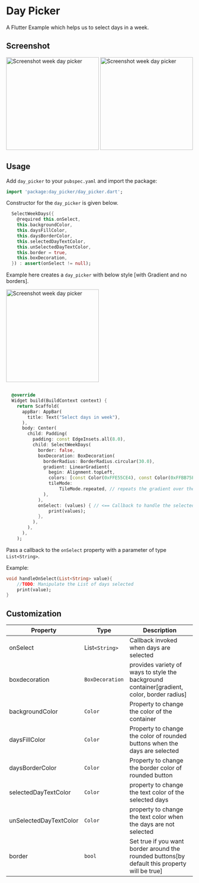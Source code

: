 # Day Picker

A Flutter Example which helps us to select days in a week.

## Screenshot

<p>
<img src="https://github.com/shan-shaji/select_week_days/blob/master/screenshot/screenshot.jpg" alt="Screenshot week day picker" width="250">
<img src="https://github.com/shan-shaji/select_week_days/blob/master/screenshot/animate.gif" alt="Screenshot week day picker" width="250">
</p>

## Usage

Add `day_picker` to your `pubspec.yaml` and import the package:

```dart
import 'package:day_picker/day_picker.dart';
```

Constructor for the `day_picker` is given below.

```dart
  SelectWeekDays({
    @required this.onSelect,
    this.backgroundColor,
    this.daysFillColor,
    this.daysBorderColor,
    this.selectedDayTextColor,
    this.unSelectedDayTextColor,
    this.border = true,
    this.boxDecoration,
  }) : assert(onSelect != null);
```

Example here creates a `day_picker` with below style [with Gradient and no borders].

<img src="https://github.com/shan-shaji/select_week_days/blob/master/screenshot/screenshot2.jpg" alt="Screenshot week day picker" width="250">

```dart

  @override
  Widget build(BuildContext context) {
    return Scaffold(
      appBar: AppBar(
        title: Text("Select days in week"),
      ),
      body: Center(
        child: Padding(
          padding: const EdgeInsets.all(8.0),
          child: SelectWeekDays(
            border: false,
            boxDecoration: BoxDecoration(
              borderRadius: BorderRadius.circular(30.0),
              gradient: LinearGradient(
                begin: Alignment.topLeft,
                colors: [const Color(0xFFE55CE4), const Color(0xFFBB75FB)],
                tileMode:
                    TileMode.repeated, // repeats the gradient over the canvas
              ),
            ),
            onSelect: (values) { // <== Callback to handle the selected days
                print(values);
            },
          ),
        ),
      ),
    );
```

Pass a callback to the `onSelect` property with a parameter of type `List<String>`.

Example:

```dart
void handleOnSelect(List<String> value){
    //TODO: Manipulate the List of days selected
    print(value);
}
```

## Customization

| Property               | Type            | Description                                                                                   |
| ---------------------- | --------------- | --------------------------------------------------------------------------------------------- |
| onSelect               | List`<String>`  | Callback invoked when days are selected                                                       |
| boxdecoration          | `BoxDecoration` | provides variety of ways to style the background container[gradient, color, border radius]    |
| backgroundColor        | `Color`         | Property to change the color of the container                                                 |
| daysFillColor          | `Color`         | Property to change the color of rounded buttons when the days are selected                    |
| daysBorderColor        | `Color`         | Property to change the border color of rounded button                                         |
| selectedDayTextColor   | `Color`         | property to change the text color of the selected days                                        |
| unSelectedDayTextColor | `Color`         | property to change the text color when the days are not selected                              |
| border                 | `bool`          | Set true if you want border around the rounded buttons[by default this property will be true] |

